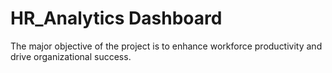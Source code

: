 # HR_Analytics Dashboard
The major objective of the project is to enhance workforce productivity and drive organizational success.
